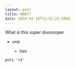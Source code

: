 ```yaml
---
layout: post
title: WHAT?
date: 2020-02-10T11:52:23.590Z
---
```

What is this super doooooper



* one

  * two

`puts '<3'`
